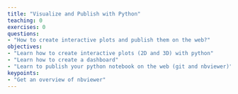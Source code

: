 ```yaml
---
title: "Visualize and Publish with Python"
teaching: 0
exercises: 0
questions:
- "How to create interactive plots and publish them on the web?"
objectives:
- "Learn how to create interactive plots (2D and 3D) with python"
- "Learn how to create a dashboard"
- "Learn to publish your python notebook on the web (git and nbviewer)"
keypoints:
- "Get an overview of nbviewer"
---
```



